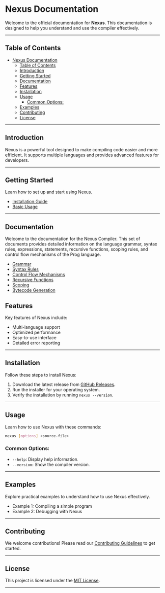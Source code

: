 # Nexus Documentation

Welcome to the official documentation for **Nexus**. This documentation is designed to help you understand and use the compiler effectively.

---

## Table of Contents

- [Nexus Documentation](#nexus-documentation)
  - [Table of Contents](#table-of-contents)
  - [Introduction](#introduction)
  - [Getting Started](#getting-started)
  - [Documentation](#documentation)
  - [Features](#features)
  - [Installation](#installation)
  - [Usage](#usage)
    - [Common Options:](#common-options)
  - [Examples](#examples)
  - [Contributing](#contributing)
  - [License](#license)

---

## Introduction

Nexus is a powerful tool designed to make compiling code easier and more efficient. It supports multiple languages and provides advanced features for developers.

<!-- Add an introductory image here -->

<!-- ![Introduction Image](path/to/image.png) -->

---

## Getting Started

Learn how to set up and start using Nexus.

- [Installation Guide](#installation)
- [Basic Usage](#usage)

---

## Documentation

Welcome to the documentation for the Nexus Compiler. This set of documents provides detailed information on the language grammar, syntax rules, expressions, statements, recursive functions, scoping rules, and control flow mechanisms of the Prog language.

- [Grammar](grammar.md)
- [Syntax Rules](syntax.md)
- [Control Flow Mechanisms](control_flow.md)
- [Recursive Functions](recursive_functions.md)
- [Scoping](scope_management.md)
- [Bytecode Generation](bytecode_generation.md)

## Features

Key features of Nexus include:

- Multi-language support
- Optimized performance
- Easy-to-use interface
- Detailed error reporting

<!-- Add a features-related image here -->

<!-- ![Features Image](path/to/image.png) -->

---

## Installation

Follow these steps to install Nexus:

1. Download the latest release from [GitHub Releases](#).
2. Run the installer for your operating system.
3. Verify the installation by running `nexus --version`.

---

## Usage

Learn how to use Nexus with these commands:

```bash
nexus [options] <source-file>
```

### Common Options:

- `--help`: Display help information.
- `--version`: Show the compiler version.

---

## Examples

Explore practical examples to understand how to use Nexus effectively.

- Example 1: Compiling a simple program
- Example 2: Debugging with Nexus

<!-- Add example-related images here -->

<!-- ![Examples Image](path/to/image.png) -->

---

## Contributing

We welcome contributions! Please read our [Contributing Guidelines](#) to get started.

---

## License

This project is licensed under the [MIT License](#).

---


